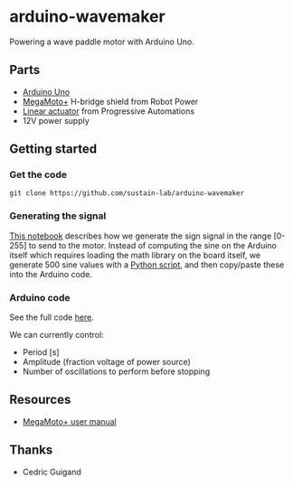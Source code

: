 # arduino-wavemaker

Powering a wave paddle motor with Arduino Uno.

## Parts

* [Arduino Uno](https://store.arduino.cc/usa/arduino-uno-rev3)
* [MegaMoto+](http://www.robotpower.com/products/MegaMotoPlus_info.html) H-bridge shield from Robot Power
* [Linear actuator](https://www.progressiveautomations.com/mini-linear-actuator) from Progressive Automations
* 12V power supply

## Getting started

### Get the code

```
git clone https://github.com/sustain-lab/arduino-wavemaker
```

### Generating the signal

[This notebook](https://github.com/sustain-lab/arduino-wavemaker/edit/master/wavemaker_signal.ipynb)
describes how we generate the sign signal in the range [0-255] to send to the motor.
Instead of computing the sine on the Arduino itself which requires loading the math library on the board itself,
we generate 500 sine values with a [Python script](https://github.com/sustain-lab/arduino-wavemaker/blob/master/generate_sine_signal.py), and then copy/paste these into the Arduino code.

### Arduino code

See the full code [here](https://github.com/sustain-lab/arduino-wavemaker/edit/master/wavemaker.ino).

We can currently control:

* Period [s]
* Amplitude (fraction voltage of power source)
* Number of oscillations to perform before stopping

## Resources

* [MegaMoto+ user manual](http://www.robotpower.com/downloads/MegaMoto-user-manual.pdf)

## Thanks

* Cedric Guigand
